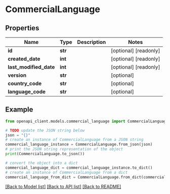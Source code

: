 # CommercialLanguage


## Properties

Name | Type | Description | Notes
------------ | ------------- | ------------- | -------------
**id** | **str** |  | [optional] [readonly] 
**created_date** | **int** |  | [optional] [readonly] 
**last_modified_date** | **int** |  | [optional] [readonly] 
**version** | **str** |  | [optional] 
**country_code** | **str** |  | [optional] 
**language_code** | **str** |  | [optional] 

## Example

```python
from openapi_client.models.commercial_language import CommercialLanguage

# TODO update the JSON string below
json = "{}"
# create an instance of CommercialLanguage from a JSON string
commercial_language_instance = CommercialLanguage.from_json(json)
# print the JSON string representation of the object
print(CommercialLanguage.to_json())

# convert the object into a dict
commercial_language_dict = commercial_language_instance.to_dict()
# create an instance of CommercialLanguage from a dict
commercial_language_from_dict = CommercialLanguage.from_dict(commercial_language_dict)
```
[[Back to Model list]](../README.md#documentation-for-models) [[Back to API list]](../README.md#documentation-for-api-endpoints) [[Back to README]](../README.md)


